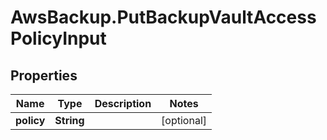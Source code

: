 # AwsBackup.PutBackupVaultAccessPolicyInput

## Properties

Name | Type | Description | Notes
------------ | ------------- | ------------- | -------------
**policy** | **String** |  | [optional] 


